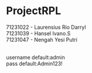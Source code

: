# ProjectRPL
71231022 - Laurensius Rio Darryl <br>
71231039 - Hansel Ivano.S <br>
71231047 - Nengah Yesi Putri <br>
<br>

username default:admin<br>
pass default:Admin123!

